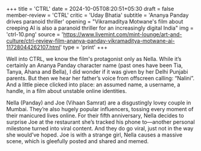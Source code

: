 +++
title = 'CTRL'
date = 2024-10-05T08:20:51+05:30
draft = false
member-review = 'CTRL'
critic = 'Uday Bhatia'
subtitle = 'Ananya Panday drives paranoid thriller'
opening = "Vikramaditya Motwane's film about creeping AI is also a paranoid thriller for an increasingly digital India"
img = 'ctrl-10.png'
source = 'https://www.livemint.com/mint-lounge/art-and-culture/ctrl-review-film-ananya-panday-vikramaditya-motwane-ai-11728044262107.html'
type = 'print'
+++

Well into CTRL, we know the film's protagonist only as Nella. While it’s certainly an Ananya Panday character name (past ones have been Tia, Tanya, Ahana and Bella), I did wonder if it was given by her Delhi Punjabi parents. But then we hear her father’s voice from offscreen calling: “Nalini”. And a little piece clicked into place: an assumed name, a username, a handle, in a film about unstable online identities.

Nella (Panday) and Joe (Vihaan Samrat) are a disgustingly lovey couple in Mumbai. They’re also hugely popular influencers, tossing every moment of their manicured lives online. For their fifth anniversary, Nella decides to surprise Joe at the restaurant she’s tracked his phone to—another personal milestone turned into viral content. And they do go viral, just not in the way she would’ve hoped. Joe is with a strange girl, Nella causes a massive scene, which is gleefully posted and shared and memed.
